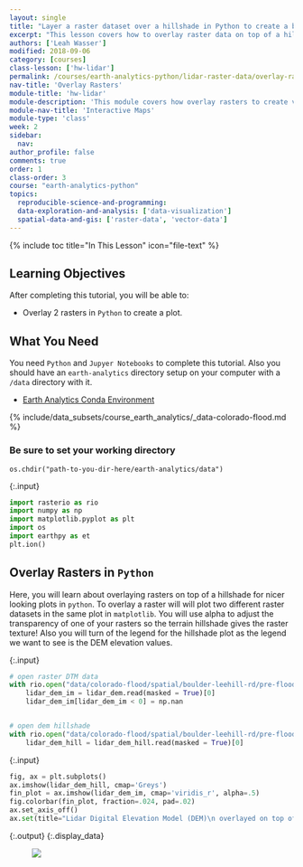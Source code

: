 ```yaml
---
layout: single
title: "Layer a raster dataset over a hillshade in Python to create a beautiful basemap that represents topography."
excerpt: "This lesson covers how to overlay raster data on top of a hillshade in Python and layer opacity arguments."
authors: ['Leah Wasser']
modified: 2018-09-06
category: [courses]
class-lesson: ['hw-lidar']
permalink: /courses/earth-analytics-python/lidar-raster-data/overlay-raster-maps
nav-title: 'Overlay Rasters'
module-title: 'hw-lidar'
module-description: 'This module covers how overlay rasters to create visualizations and how to make interactive plots.'
module-nav-title: 'Interactive Maps'
module-type: 'class'
week: 2
sidebar:
  nav:
author_profile: false
comments: true
order: 1
class-order: 3
course: "earth-analytics-python"
topics:
  reproducible-science-and-programming:
  data-exploration-and-analysis: ['data-visualization']
  spatial-data-and-gis: ['raster-data', 'vector-data']
---
```

{% include toc title="In This Lesson" icon="file-text" %}

<div class='notice--success' markdown="1">

## <i class="fa fa-graduation-cap" aria-hidden="true"></i> Learning Objectives


After completing this tutorial, you will be able to:
* Overlay 2 rasters in `Python` to create a plot.


## <i class="fa fa-check-square-o fa-2" aria-hidden="true"></i> What You Need

You need `Python` and `Jupyer Notebooks` to complete this tutorial. Also you should have an `earth-analytics` directory setup on your computer with a `/data` directory with it.

* [Earth Analytics Conda Environment](/courses/earth-analytics-python/get-started-with-python-jupyter/setup-conda-earth-analytics-environment/)

{% include/data_subsets/course_earth_analytics/_data-colorado-flood.md %}

</div>

### Be sure to set your working directory
`os.chdir("path-to-you-dir-here/earth-analytics/data")`

{:.input}
```python
import rasterio as rio
import numpy as np
import matplotlib.pyplot as plt
import os
import earthpy as et
plt.ion()
```

## Overlay Rasters in `Python`

Here, you will learn about overlaying rasters on top of a hillshade for nicer looking plots in `python`. To overlay a raster will will plot two different raster datasets in the same plot in `matplotlib`. You will use alpha to adjust the transparency of one of your rasters so the terrain hillshade gives the raster texture! Also you will turn of the legend for the hillshade plot as the legend we want to see is the DEM elevation values.

{:.input}
```python
# open raster DTM data
with rio.open("data/colorado-flood/spatial/boulder-leehill-rd/pre-flood/lidar/pre_DTM.tif") as lidar_dem:
    lidar_dem_im = lidar_dem.read(masked = True)[0]
    lidar_dem_im[lidar_dem_im < 0] = np.nan


# open dem hillshade
with rio.open("data/colorado-flood/spatial/boulder-leehill-rd/pre-flood/lidar/pre_DTM_hill.tif") as lidar_dem_hill:
    lidar_dem_hill = lidar_dem_hill.read(masked = True)[0]
```

{:.input}
```python
fig, ax = plt.subplots()
ax.imshow(lidar_dem_hill, cmap='Greys')
fin_plot = ax.imshow(lidar_dem_im, cmap='viridis_r', alpha=.5)
fig.colorbar(fin_plot, fraction=.024, pad=.02)
ax.set_axis_off()
ax.set(title="Lidar Digital Elevation Model (DEM)\n overlayed on top of a hillshade");
```

{:.output}
{:.display_data}

<figure>

<img src = "{{ site.url }}//images/courses/earth-analytics-python/02-intro-to-lidar-and-raster/interactive-maps/2018-02-05-maps01-overlay-rasters_5_0.png">

</figure>



